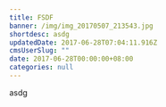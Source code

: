 ```yaml
---
title: FSDF
banner: /img/img_20170507_213543.jpg
shortdesc: asdg
updatedDate: 2017-06-28T07:04:11.916Z
cmsUserSlug: ""
date: 2017-06-28T00:00:00+08:00
categories: null
---
```


asdg